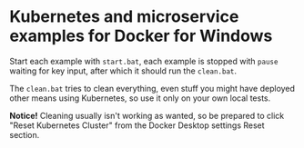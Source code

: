 # Kubernetes and microservice examples for Docker for Windows

Start each example with `start.bat`, each example is stopped with `pause` waiting for key input, after which it should run the `clean.bat`.

The `clean.bat` tries to clean everything, even stuff you might have deployed other means using Kubernetes, so use it only on your own local tests.

**Notice!** Cleaning usually isn't working as wanted, so be prepared to click "Reset Kubernetes Cluster" from the Docker Desktop settings Reset section.